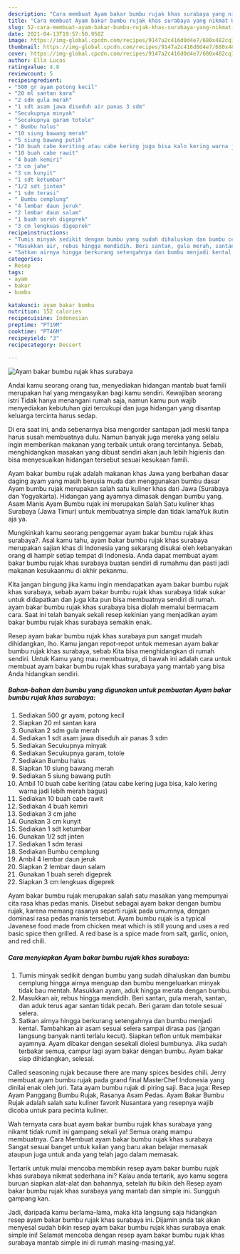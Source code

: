 ```yaml
---
description: "Cara membuat Ayam bakar bumbu rujak khas surabaya yang nikmat Untuk Jualan"
title: "Cara membuat Ayam bakar bumbu rujak khas surabaya yang nikmat Untuk Jualan"
slug: 52-cara-membuat-ayam-bakar-bumbu-rujak-khas-surabaya-yang-nikmat-untuk-jualan
date: 2021-04-13T19:57:50.958Z
image: https://img-global.cpcdn.com/recipes/9147a2c416d0d4e7/680x482cq70/ayam-bakar-bumbu-rujak-khas-surabaya-foto-resep-utama.jpg
thumbnail: https://img-global.cpcdn.com/recipes/9147a2c416d0d4e7/680x482cq70/ayam-bakar-bumbu-rujak-khas-surabaya-foto-resep-utama.jpg
cover: https://img-global.cpcdn.com/recipes/9147a2c416d0d4e7/680x482cq70/ayam-bakar-bumbu-rujak-khas-surabaya-foto-resep-utama.jpg
author: Ella Lucas
ratingvalue: 4.8
reviewcount: 5
recipeingredient:
- "500 gr ayam potong kecil"
- "20 ml santan kara"
- "2 sdm gula merah"
- "1 sdt asam jawa diseduh air panas 3 sdm"
- "Secukupnya minyak"
- "Secukupnya garam totole"
- " Bumbu halus"
- "10 siung bawang merah"
- "5 siung bawang putih"
- "10 buah cabe keriting atau cabe kering juga bisa kalo kering warna jadi lebih merah bagus"
- "10 buah cabe rawit"
- "4 buah kemiri"
- "3 cm jahe"
- "3 cm kunyit"
- "1 sdt ketumbar"
- "1/2 sdt jinten"
- "1 sdm terasi"
- " Bumbu cemplung"
- "4 lembar daun jeruk"
- "2 lembar daun salam"
- "1 buah sereh digeprek"
- "3 cm lengkuas digeprek"
recipeinstructions:
- "Tumis minyak sedikit dengan bumbu yang sudah dihaluskan dan bumbu cemplung hingga airnya menguap dan bumbu mengeluarkan minyak tidak bau mentah. Masukkan ayam, aduk hingga merata dengan bumbu."
- "Masukkan air, rebus hingga mendidih. Beri santan, gula merah, santan, dan aduk terus agar santan tidak pecah. Beri garam dan totole sesuai selera."
- "Satkan airnya hingga berkurang setengahnya dan bumbu menjadi kental. Tambahkan air asam sesuai selera sampai dirasa pas (jangan langsung banyak nanti terlalu kecut). Siapkan teflon untuk membakar ayamnya. Ayam dibakar dengan sesekali diolesi bumbunya. Jika sudah terbakar semua, campur lagi ayam bakar dengan bumbu. Ayam bakar siap dihidangkan, selesai."
categories:
- Resep
tags:
- ayam
- bakar
- bumbu

katakunci: ayam bakar bumbu 
nutrition: 152 calories
recipecuisine: Indonesian
preptime: "PT19M"
cooktime: "PT46M"
recipeyield: "3"
recipecategory: Dessert

---
```



![Ayam bakar bumbu rujak khas surabaya](https://img-global.cpcdn.com/recipes/9147a2c416d0d4e7/680x482cq70/ayam-bakar-bumbu-rujak-khas-surabaya-foto-resep-utama.jpg)

Andai kamu seorang orang tua, menyediakan hidangan mantab buat famili merupakan hal yang mengasyikan bagi kamu sendiri. Kewajiban seorang istri Tidak hanya menangani rumah saja, namun kamu pun wajib menyediakan kebutuhan gizi tercukupi dan juga hidangan yang disantap keluarga tercinta harus sedap.

Di era  saat ini, anda sebenarnya bisa mengorder santapan jadi meski tanpa harus susah membuatnya dulu. Namun banyak juga mereka yang selalu ingin memberikan makanan yang terbaik untuk orang tercintanya. Sebab, menghidangkan masakan yang dibuat sendiri akan jauh lebih higienis dan bisa menyesuaikan hidangan tersebut sesuai kesukaan famili. 

Ayam bakar bumbu rujak adalah makanan khas Jawa yang berbahan dasar daging ayam yang masih berusia muda dan menggunakan bumbu dasar Ayam bumbu rujak merupakan salah satu kuliner khas dari Jawa (Surabaya dan Yogyakarta). Hidangan yang ayamnya dimasak dengan bumbu yang. Asam Manis Ayam Bumbu rujak ini merupakan Salah Satu kuliner khas Surabaya (Jawa Timur) untuk membuatnya simple dan tidak lamaYuk ikutin aja ya.

Mungkinkah kamu seorang penggemar ayam bakar bumbu rujak khas surabaya?. Asal kamu tahu, ayam bakar bumbu rujak khas surabaya merupakan sajian khas di Indonesia yang sekarang disukai oleh kebanyakan orang di hampir setiap tempat di Indonesia. Anda dapat membuat ayam bakar bumbu rujak khas surabaya buatan sendiri di rumahmu dan pasti jadi makanan kesukaanmu di akhir pekanmu.

Kita jangan bingung jika kamu ingin mendapatkan ayam bakar bumbu rujak khas surabaya, sebab ayam bakar bumbu rujak khas surabaya tidak sukar untuk didapatkan dan juga kita pun bisa membuatnya sendiri di rumah. ayam bakar bumbu rujak khas surabaya bisa diolah memalui bermacam cara. Saat ini telah banyak sekali resep kekinian yang menjadikan ayam bakar bumbu rujak khas surabaya semakin enak.

Resep ayam bakar bumbu rujak khas surabaya pun sangat mudah dihidangkan, lho. Kamu jangan repot-repot untuk memesan ayam bakar bumbu rujak khas surabaya, sebab Kita bisa menghidangkan di rumah sendiri. Untuk Kamu yang mau membuatnya, di bawah ini adalah cara untuk membuat ayam bakar bumbu rujak khas surabaya yang mantab yang bisa Anda hidangkan sendiri.

<!--inarticleads1-->

##### Bahan-bahan dan bumbu yang digunakan untuk pembuatan Ayam bakar bumbu rujak khas surabaya:

1. Sediakan 500 gr ayam, potong kecil
1. Siapkan 20 ml santan kara
1. Gunakan 2 sdm gula merah
1. Sediakan 1 sdt asam jawa diseduh air panas 3 sdm
1. Sediakan Secukupnya minyak
1. Sediakan Secukupnya garam, totole
1. Sediakan  Bumbu halus
1. Siapkan 10 siung bawang merah
1. Sediakan 5 siung bawang putih
1. Ambil 10 buah cabe keriting (atau cabe kering juga bisa, kalo kering warna jadi lebih merah bagus)
1. Sediakan 10 buah cabe rawit
1. Sediakan 4 buah kemiri
1. Sediakan 3 cm jahe
1. Gunakan 3 cm kunyit
1. Sediakan 1 sdt ketumbar
1. Gunakan 1/2 sdt jinten
1. Sediakan 1 sdm terasi
1. Sediakan  Bumbu cemplung
1. Ambil 4 lembar daun jeruk
1. Siapkan 2 lembar daun salam
1. Gunakan 1 buah sereh digeprek
1. Siapkan 3 cm lengkuas digeprek


Ayam bakar bumbu rujak merupakan salah satu masakan yang mempunyai cita rasa khas pedas manis. Disebut sebagai ayam bakar dengan bumbu rujak, karena memang rasanya seperti rujak pada umumnya, dengan dominasi rasa pedas manis tersebut. Ayam bumbu rujak is a typical Javanese food made from chicken meat which is still young and uses a red basic spice then grilled. A red base is a spice made from salt, garlic, onion, and red chili. 

<!--inarticleads2-->

##### Cara menyiapkan Ayam bakar bumbu rujak khas surabaya:

1. Tumis minyak sedikit dengan bumbu yang sudah dihaluskan dan bumbu cemplung hingga airnya menguap dan bumbu mengeluarkan minyak tidak bau mentah. Masukkan ayam, aduk hingga merata dengan bumbu.
1. Masukkan air, rebus hingga mendidih. Beri santan, gula merah, santan, dan aduk terus agar santan tidak pecah. Beri garam dan totole sesuai selera.
1. Satkan airnya hingga berkurang setengahnya dan bumbu menjadi kental. Tambahkan air asam sesuai selera sampai dirasa pas (jangan langsung banyak nanti terlalu kecut). Siapkan teflon untuk membakar ayamnya. Ayam dibakar dengan sesekali diolesi bumbunya. Jika sudah terbakar semua, campur lagi ayam bakar dengan bumbu. Ayam bakar siap dihidangkan, selesai.


Called seasoning rujak because there are many spices besides chili. Jerry membuat ayam bumbu rujak pada grand final MasterChef Indonesia yang dinilai enak oleh juri. Tata ayam bumbu rujak di piring saji. Baca juga: Resep Ayam Panggang Bumbu Rujak, Rasanya Asam Pedas. Ayam Bakar Bumbu Rujak adalah salah satu kuliner favorit Nusantara yang resepnya wajib dicoba untuk para pecinta kuliner. 

Wah ternyata cara buat ayam bakar bumbu rujak khas surabaya yang nikamt tidak rumit ini gampang sekali ya! Semua orang mampu membuatnya. Cara Membuat ayam bakar bumbu rujak khas surabaya Sangat sesuai banget untuk kalian yang baru akan belajar memasak ataupun juga untuk anda yang telah jago dalam memasak.

Tertarik untuk mulai mencoba membikin resep ayam bakar bumbu rujak khas surabaya nikmat sederhana ini? Kalau anda tertarik, ayo kamu segera buruan siapkan alat-alat dan bahannya, setelah itu bikin deh Resep ayam bakar bumbu rujak khas surabaya yang mantab dan simple ini. Sungguh gampang kan. 

Jadi, daripada kamu berlama-lama, maka kita langsung saja hidangkan resep ayam bakar bumbu rujak khas surabaya ini. Dijamin anda tak akan menyesal sudah bikin resep ayam bakar bumbu rujak khas surabaya enak simple ini! Selamat mencoba dengan resep ayam bakar bumbu rujak khas surabaya mantab simple ini di rumah masing-masing,ya!.

